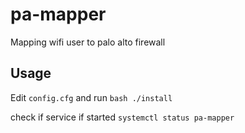 
# pa-mapper

Mapping wifi user to palo alto firewall

## Usage

Edit `config.cfg` and run `bash ./install`

check if service if started `systemctl status pa-mapper`
